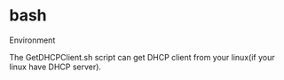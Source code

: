 # bash
Environment

The GetDHCPClient.sh script can get DHCP client from your linux(if your linux have DHCP server).


